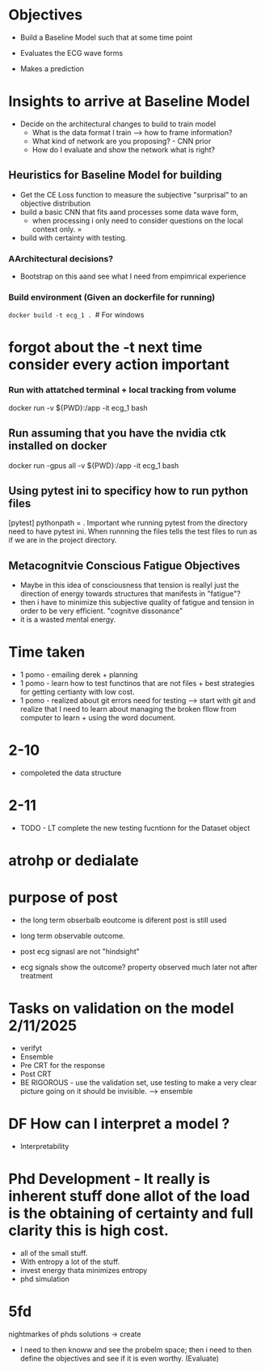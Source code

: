 


# Objectives
- Build a Baseline Model such that at some time point

- Evaluates the ECG wave forms 
- Makes a prediction


# Insights to arrive at Baseline Model
- Decide on the architectural changes to build to train model 
    - What is the data format I train --> how to frame information?
    - What kind of network are you proposing? - CNN prior
    - How do I evaluate and show the network what is right? 

## Heuristics for Baseline Model for building
- Get the CE Loss function to measure the subjective "surprisal" to an objective distribution
- build a basic CNN that fits aand processes some data wave form, 
    - when processing i only need to consider questions on the local context only. =
- build with certainty with testing.


### AArchitectural decisions? 
- Bootstrap on this aand see what I need from empimrical experience
### Build environment (Given an dockerfile for running)
```docker build -t ecg_1 . ```# For windows 

# forgot about the -t next time consider every action important




### Run with attatched terminal + local tracking from volume
docker run -v ${PWD}:/app -it ecg_1 bash


## Run assuming that you have the nvidia ctk installed on docker
docker run -gpus all -v ${PWD}:/app -it ecg_1 bash

## Using pytest ini to specificy how to run python files 





[pytest]
pythonpath = . 
Important whe running pytest from the directory need to have pytest ini. 
When runnning the files tells the test files to run as if we are in the project directory. 


## Metacognitvie Conscious Fatigue Objectives
 - Maybe in this idea of consciousness that tension is reallyl just the direction of energy towards structures that manifests in "fatigue"? 
 - then i have to minimize this subjective quality of fatigue and tension in order to be very efficient. "cognitve dissonance" 
 - it is a wasted mental energy.


# Time taken
- 1 pomo - emailing derek + planning
- 1 pomo - learn how to test functinos that are not files + best strategies for getting certianty with low cost. 
- 1 pomo - realized about git errors need for testing --> start with git and realize that I need to learn about managing the broken 
fllow from computer to learn + using the word document. 



# 2-10 
- compoleted the data structure

# 2-11
- TODO - LT complete the new testing fucntionn for the Dataset object


# atrohp or dedialate 


# purpose of post
- the long term obserbalb eoutcome is diferent post is still used 
- long term observable outcome. 

- post ecg signasl are not "hindsight" 
 - ecg signals show the outcome? property observed much later not after treatment


# Tasks on validation on the model  2/11/2025
- verifyt
- Ensemble 
- Pre CRT for the response 
- Post CRT
- BE RIGOROUS  - use the validation set, use testing to make a very clear picture going on it should be invisible.
--> ensemble

# DF How can I interpret a model ?
- Interpretability


# Phd Development - It really is inherent stuff done allot of the load is the obtaining of certainty and full clarity this is high cost.
- all of the small stuff.
- With entropy a lot of the stuff.
- invest energy thata minimizes entropy
- phd simulation


# 5fd 
nightmarkes of phds solutions -> create
- I need to then knoww and see the probelm space; then i need to then define the objectives and see if it is even worthy. (Evaluate) 


